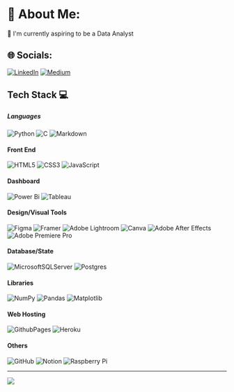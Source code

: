 # 💫 About Me:
🔭 I'm currently aspiring to be a Data Analyst


## 🌐 Socials:
[![LinkedIn](https://img.shields.io/badge/LinkedIn-%230077B5.svg?logo=linkedin&logoColor=white)](https://linkedin.com/in/ArkaMaitra) [![Medium](https://img.shields.io/badge/Medium-12100E?logo=medium&logoColor=white)](https://medium.com/@@ArkaMaitra) 

## Tech Stack 💻
##### Languages
![Python](https://img.shields.io/badge/python-000?style=for-the-badge&logo=python&logoColor=3670A0) 
![C](https://img.shields.io/badge/c-000?style=for-the-badge&logo=c&logoColor=green)
![Markdown](https://img.shields.io/badge/-Markdown-000?style=for-the-badge&logo=markdown&logoColor=yellow)

#### Front End 
![HTML5](https://img.shields.io/badge/html5-%23E34F26.svg?style=for-the-badge&logo=html5&logoColor=white) 
![CSS3](https://img.shields.io/badge/css3-000?style=for-the-badge&logo=css3&logoColor=blue) 
![JavaScript](https://img.shields.io/badge/javascript-000?style=for-the-badge&logo=javascript&logoColor=%23F7DF1E) 

#### Dashboard
![Power Bi](https://img.shields.io/badge/power_bi-000?style=for-the-badge&logo=powerbi&logoColor=F2C811) 
![Tableau](https://img.shields.io/badge/tableau-000?style=for-the-badge&logo=powerbi&logoColor=002050) 

#### Design/Visual Tools
![Figma](https://img.shields.io/badge/-Figma-000?style=for-the-badge&logo=figma&logoColor=#F34E1E)
![Framer](https://img.shields.io/badge/-Framer-000?style=for-the-badge&logo=framer&logoColor=#0055FE)
![Adobe Lightroom](https://img.shields.io/badge/-Adobe%20Lightroom-000?style=for-the-badge&logo=adobe%20lightroom&logoColor=#2DAAFF)
![Canva](https://img.shields.io/badge/-Canva-000?style=for-the-badge&logo=canva)
![Adobe After Effects](https://img.shields.io/badge/-Adobe%20After%20Effects-000?style=for-the-badge&logo=Adobe%20After%20Effects&logoColor=#1F0040)
![Adobe Premiere Pro](https://img.shields.io/badge/Adobe%20Premiere%20Pro-000?style=for-the-badge&logo=Adobe%20Premiere%20Pro&logoColor=#F8A3FF)

#### Database/State
![MicrosoftSQLServer](https://img.shields.io/badge/Microsoft%20SQL%20Server-000?style=for-the-badge&logo=microsoft%20sql%20server&logoColor=white) 
![Postgres](https://img.shields.io/badge/postgres-000?style=for-the-badge&logo=postgresql&logoColor=white) 

#### Libraries
![NumPy](https://img.shields.io/badge/numpy-000?style=for-the-badge&logo=numpy&logoColor=4FA8CA) 
![Pandas](https://img.shields.io/badge/pandas-000?style=for-the-badge&logo=pandas&logoColor=0B0153) 
![Matplotlib](https://img.shields.io/badge/Matplotlib-000?style=for-the-badge&logo=Matplotlib&logoColor=E4AD5C) 

#### Web Hosting 
![GithubPages](https://img.shields.io/badge/github%20pages-000?style=for-the-badge&logo=github&logoColor=427DB0)
![Heroku](https://img.shields.io/badge/-Heroku-000?style=for-the-badge&logo=heroku&logoColor=6413B0)

#### Others 
![GitHub](https://img.shields.io/badge/github-000?style=for-the-badge&logo=github&logoColor=white) 
![Notion](https://img.shields.io/badge/Notion-000?style=for-the-badge&logo=notion&logoColor=white) 
![Raspberry Pi](https://img.shields.io/badge/-RaspberryPi-000?style=for-the-badge&logo=Raspberry-Pi&logoColor=C51A4A) 


---
[![](https://visitcount.itsvg.in/api?id=ArkaMaitra&icon=2&color=8)](https://visitcount.itsvg.in)

<!-- Proudly created with GPRM ( https://gprm.itsvg.in ) -->
